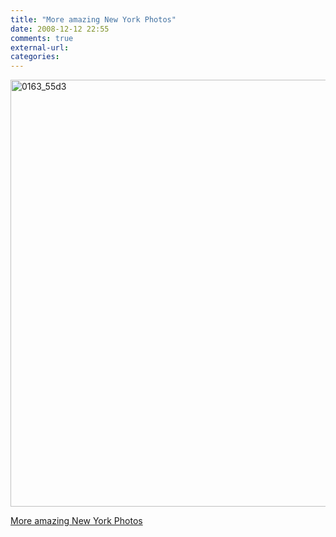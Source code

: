 ```yaml
---
title: "More amazing New York Photos"
date: 2008-12-12 22:55
comments: true
external-url:
categories:
---
```

[<img src="http://3.asset.soup.io/asset/0191/0163_55d3.jpeg" width="1024" height="683" alt="0163_55d3" />][1]

[More amazing New York Photos][2]

  [1]: http://flickr.com/photos/dickmann/sets/72157607373614466/
  [2]: http://flickr.com/photos/dickmann/sets/72157607373614466/
